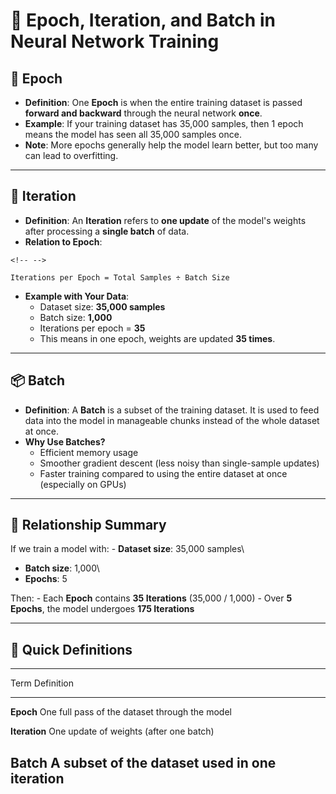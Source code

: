 # 📄 Epoch, Iteration, and Batch in Neural Network Training

## 🔁 Epoch

-   **Definition**: One **Epoch** is when the entire training dataset is
    passed **forward and backward** through the neural network **once**.
-   **Example**: If your training dataset has 35,000 samples, then 1
    epoch means the model has seen all 35,000 samples once.
-   **Note**: More epochs generally help the model learn better, but too
    many can lead to overfitting.

------------------------------------------------------------------------

## 🔄 Iteration

-   **Definition**: An **Iteration** refers to **one update** of the
    model's weights after processing a **single batch** of data.
-   **Relation to Epoch**:

```{=html}
<!-- -->
```
    Iterations per Epoch = Total Samples ÷ Batch Size

-   **Example with Your Data**:
    -   Dataset size: **35,000 samples**
    -   Batch size: **1,000**
    -   Iterations per epoch = **35**
    -   This means in one epoch, weights are updated **35 times**.

------------------------------------------------------------------------

## 📦 Batch

-   **Definition**: A **Batch** is a subset of the training dataset. It
    is used to feed data into the model in manageable chunks instead of
    the whole dataset at once.
-   **Why Use Batches?**
    -   Efficient memory usage
    -   Smoother gradient descent (less noisy than single-sample
        updates)
    -   Faster training compared to using the entire dataset at once
        (especially on GPUs)

------------------------------------------------------------------------

## 🔗 Relationship Summary

If we train a model with: - **Dataset size**: 35,000 samples\
- **Batch size**: 1,000\
- **Epochs**: 5

Then: - Each **Epoch** contains **35 Iterations** (35,000 / 1,000) -
Over **5 Epochs**, the model undergoes **175 Iterations**

------------------------------------------------------------------------

## 📘 Quick Definitions

  ------------------------------------------------------------------------------
  Term            Definition
  --------------- --------------------------------------------------------------
  **Epoch**       One full pass of the dataset through the model

  **Iteration**   One update of weights (after one batch)

  **Batch**       A subset of the dataset used in one iteration
  ------------------------------------------------------------------------------
